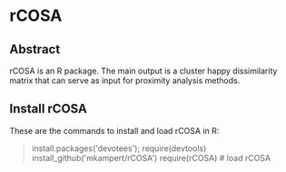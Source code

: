 # rCOSA

## Abstract
rCOSA is an R package. The main output is a cluster happy dissimilarity matrix that can serve as input for proximity analysis methods.

## Install rCOSA
These are the commands to install and load rCOSA in R:
> install.packages('devotees'); require(devtools)> install_github('mkampert/rCOSA')> require(rCOSA) # load rCOSA